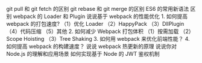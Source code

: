 git pull 和 git fetch 的区别
git rebase 和 git merge 的区别
ES6 的常用新语法
区别 webpack 的 Loader 和 Plugin
说说基于 webpack 的性能优化 1. 如何提⾼ webpack 的打包速度?
（1）优化 Loader
（2）HappyPack
（3）DllPlugin
（4）代码压缩
（5）其他 2. 如何减少 Webpack 打包体积
（1）按需加载
（2）Scope Hoisting
（3）Tree Shaking 3. 如何⽤ webpack 来优化前端性能？ 4. 如何提⾼ webpack 的构建速度？
说说 webpack 热更新的原理
说说你对 Node.js 的理解和应用场景
如何实现基于 Node 的 JWT 鉴权机制
